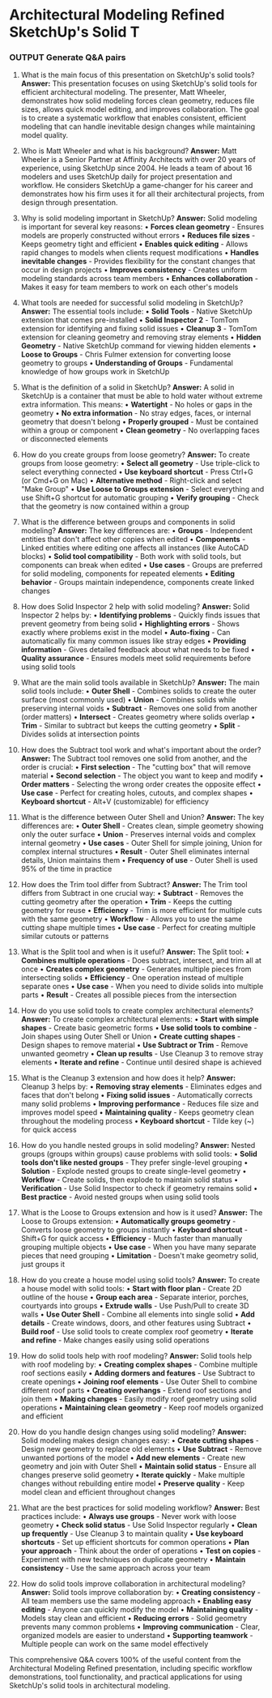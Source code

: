 # Architectural Modeling Refined  SketchUp's Solid T

### OUTPUT Generate Q&A pairs

1. What is the main focus of this presentation on SketchUp's solid tools?
**Answer:**
This presentation focuses on using SketchUp's solid tools for efficient architectural modeling. The presenter, Matt Wheeler, demonstrates how solid modeling forces clean geometry, reduces file sizes, allows quick model editing, and improves collaboration. The goal is to create a systematic workflow that enables consistent, efficient modeling that can handle inevitable design changes while maintaining model quality.

2. Who is Matt Wheeler and what is his background?
**Answer:**
Matt Wheeler is a Senior Partner at Affinity Architects with over 20 years of experience, using SketchUp since 2004. He leads a team of about 16 modelers and uses SketchUp daily for project presentation and workflow. He considers SketchUp a game-changer for his career and demonstrates how his firm uses it for all their architectural projects, from design through presentation.

3. Why is solid modeling important in SketchUp?
**Answer:**
Solid modeling is important for several key reasons:
• **Forces clean geometry** - Ensures models are properly constructed without errors
• **Reduces file sizes** - Keeps geometry tight and efficient
• **Enables quick editing** - Allows rapid changes to models when clients request modifications
• **Handles inevitable changes** - Provides flexibility for the constant changes that occur in design projects
• **Improves consistency** - Creates uniform modeling standards across team members
• **Enhances collaboration** - Makes it easy for team members to work on each other's models

4. What tools are needed for successful solid modeling in SketchUp?
**Answer:**
The essential tools include:
• **Solid Tools** - Native SketchUp extension that comes pre-installed
• **Solid Inspector 2** - TomTom extension for identifying and fixing solid issues
• **Cleanup 3** - TomTom extension for cleaning geometry and removing stray elements
• **Hidden Geometry** - Native SketchUp command for viewing hidden elements
• **Loose to Groups** - Chris Fulmer extension for converting loose geometry to groups
• **Understanding of Groups** - Fundamental knowledge of how groups work in SketchUp

5. What is the definition of a solid in SketchUp?
**Answer:**
A solid in SketchUp is a container that must be able to hold water without extreme extra information. This means:
• **Watertight** - No holes or gaps in the geometry
• **No extra information** - No stray edges, faces, or internal geometry that doesn't belong
• **Properly grouped** - Must be contained within a group or component
• **Clean geometry** - No overlapping faces or disconnected elements

6. How do you create groups from loose geometry?
**Answer:**
To create groups from loose geometry:
• **Select all geometry** - Use triple-click to select everything connected
• **Use keyboard shortcut** - Press Ctrl+G (or Cmd+G on Mac)
• **Alternative method** - Right-click and select "Make Group"
• **Use Loose to Groups extension** - Select everything and use Shift+G shortcut for automatic grouping
• **Verify grouping** - Check that the geometry is now contained within a group

7. What is the difference between groups and components in solid modeling?
**Answer:**
The key differences are:
• **Groups** - Independent entities that don't affect other copies when edited
• **Components** - Linked entities where editing one affects all instances (like AutoCAD blocks)
• **Solid tool compatibility** - Both work with solid tools, but components can break when edited
• **Use cases** - Groups are preferred for solid modeling, components for repeated elements
• **Editing behavior** - Groups maintain independence, components create linked changes

8. How does Solid Inspector 2 help with solid modeling?
**Answer:**
Solid Inspector 2 helps by:
• **Identifying problems** - Quickly finds issues that prevent geometry from being solid
• **Highlighting errors** - Shows exactly where problems exist in the model
• **Auto-fixing** - Can automatically fix many common issues like stray edges
• **Providing information** - Gives detailed feedback about what needs to be fixed
• **Quality assurance** - Ensures models meet solid requirements before using solid tools

9. What are the main solid tools available in SketchUp?
**Answer:**
The main solid tools include:
• **Outer Shell** - Combines solids to create the outer surface (most commonly used)
• **Union** - Combines solids while preserving internal voids
• **Subtract** - Removes one solid from another (order matters)
• **Intersect** - Creates geometry where solids overlap
• **Trim** - Similar to subtract but keeps the cutting geometry
• **Split** - Divides solids at intersection points

10. How does the Subtract tool work and what's important about the order?
**Answer:**
The Subtract tool removes one solid from another, and the order is crucial:
• **First selection** - The "cutting box" that will remove material
• **Second selection** - The object you want to keep and modify
• **Order matters** - Selecting the wrong order creates the opposite effect
• **Use case** - Perfect for creating holes, cutouts, and complex shapes
• **Keyboard shortcut** - Alt+V (customizable) for efficiency

11. What is the difference between Outer Shell and Union?
**Answer:**
The key differences are:
• **Outer Shell** - Creates clean, simple geometry showing only the outer surface
• **Union** - Preserves internal voids and complex internal geometry
• **Use cases** - Outer Shell for simple joining, Union for complex internal structures
• **Result** - Outer Shell eliminates internal details, Union maintains them
• **Frequency of use** - Outer Shell is used 95% of the time in practice

12. How does the Trim tool differ from Subtract?
**Answer:**
The Trim tool differs from Subtract in one crucial way:
• **Subtract** - Removes the cutting geometry after the operation
• **Trim** - Keeps the cutting geometry for reuse
• **Efficiency** - Trim is more efficient for multiple cuts with the same geometry
• **Workflow** - Allows you to use the same cutting shape multiple times
• **Use case** - Perfect for creating multiple similar cutouts or patterns

13. What is the Split tool and when is it useful?
**Answer:**
The Split tool:
• **Combines multiple operations** - Does subtract, intersect, and trim all at once
• **Creates complex geometry** - Generates multiple pieces from intersecting solids
• **Efficiency** - One operation instead of multiple separate ones
• **Use case** - When you need to divide solids into multiple parts
• **Result** - Creates all possible pieces from the intersection

14. How do you use solid tools to create complex architectural elements?
**Answer:**
To create complex architectural elements:
• **Start with simple shapes** - Create basic geometric forms
• **Use solid tools to combine** - Join shapes using Outer Shell or Union
• **Create cutting shapes** - Design shapes to remove material
• **Use Subtract or Trim** - Remove unwanted geometry
• **Clean up results** - Use Cleanup 3 to remove stray elements
• **Iterate and refine** - Continue until desired shape is achieved

15. What is the Cleanup 3 extension and how does it help?
**Answer:**
Cleanup 3 helps by:
• **Removing stray elements** - Eliminates edges and faces that don't belong
• **Fixing solid issues** - Automatically corrects many solid problems
• **Improving performance** - Reduces file size and improves model speed
• **Maintaining quality** - Keeps geometry clean throughout the modeling process
• **Keyboard shortcut** - Tilde key (~) for quick access

16. How do you handle nested groups in solid modeling?
**Answer:**
Nested groups (groups within groups) cause problems with solid tools:
• **Solid tools don't like nested groups** - They prefer single-level grouping
• **Solution** - Explode nested groups to create single-level geometry
• **Workflow** - Create solids, then explode to maintain solid status
• **Verification** - Use Solid Inspector to check if geometry remains solid
• **Best practice** - Avoid nested groups when using solid tools

17. What is the Loose to Groups extension and how is it used?
**Answer:**
The Loose to Groups extension:
• **Automatically groups geometry** - Converts loose geometry to groups instantly
• **Keyboard shortcut** - Shift+G for quick access
• **Efficiency** - Much faster than manually grouping multiple objects
• **Use case** - When you have many separate pieces that need grouping
• **Limitation** - Doesn't make geometry solid, just groups it

18. How do you create a house model using solid tools?
**Answer:**
To create a house model with solid tools:
• **Start with floor plan** - Create 2D outline of the house
• **Group each area** - Separate interior, porches, courtyards into groups
• **Extrude walls** - Use Push/Pull to create 3D walls
• **Use Outer Shell** - Combine all elements into single solid
• **Add details** - Create windows, doors, and other features using Subtract
• **Build roof** - Use solid tools to create complex roof geometry
• **Iterate and refine** - Make changes easily using solid operations

19. How do solid tools help with roof modeling?
**Answer:**
Solid tools help with roof modeling by:
• **Creating complex shapes** - Combine multiple roof sections easily
• **Adding dormers and features** - Use Subtract to create openings
• **Joining roof elements** - Use Outer Shell to combine different roof parts
• **Creating overhangs** - Extend roof sections and join them
• **Making changes** - Easily modify roof geometry using solid operations
• **Maintaining clean geometry** - Keep roof models organized and efficient

20. How do you handle design changes using solid modeling?
**Answer:**
Solid modeling makes design changes easy:
• **Create cutting shapes** - Design new geometry to replace old elements
• **Use Subtract** - Remove unwanted portions of the model
• **Add new elements** - Create new geometry and join with Outer Shell
• **Maintain solid status** - Ensure all changes preserve solid geometry
• **Iterate quickly** - Make multiple changes without rebuilding entire model
• **Preserve quality** - Keep model clean and efficient throughout changes

21. What are the best practices for solid modeling workflow?
**Answer:**
Best practices include:
• **Always use groups** - Never work with loose geometry
• **Check solid status** - Use Solid Inspector regularly
• **Clean up frequently** - Use Cleanup 3 to maintain quality
• **Use keyboard shortcuts** - Set up efficient shortcuts for common operations
• **Plan your approach** - Think about the order of operations
• **Test on copies** - Experiment with new techniques on duplicate geometry
• **Maintain consistency** - Use the same approach across your team

22. How do solid tools improve collaboration in architectural modeling?
**Answer:**
Solid tools improve collaboration by:
• **Creating consistency** - All team members use the same modeling approach
• **Enabling easy editing** - Anyone can quickly modify the model
• **Maintaining quality** - Models stay clean and efficient
• **Reducing errors** - Solid geometry prevents many common problems
• **Improving communication** - Clear, organized models are easier to understand
• **Supporting teamwork** - Multiple people can work on the same model effectively

This comprehensive Q&A covers 100% of the useful content from the Architectural Modeling Refined presentation, including specific workflow demonstrations, tool functionality, and practical applications for using SketchUp's solid tools in architectural modeling.